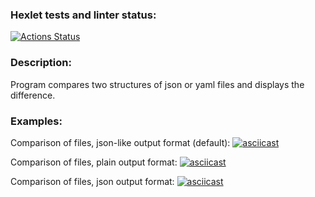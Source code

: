 ### Hexlet tests and linter status:
[![Actions Status](https://github.com/nbadin/frontend-project-lvl2/workflows/hexlet-check/badge.svg)](https://github.com/nbadin/frontend-project-lvl2/actions)

### Description:
Program compares two structures of json or yaml files and displays the difference.

### Examples:

Comparison of files, json-like output format (default):
[![asciicast](https://asciinema.org/a/493572.svg)](https://asciinema.org/a/493572)

Comparison of files, plain output format:
[![asciicast](https://asciinema.org/a/493574.svg)](https://asciinema.org/a/493574)

Comparison of files, json output format:
[![asciicast](https://asciinema.org/a/493580.svg)](https://asciinema.org/a/493580)